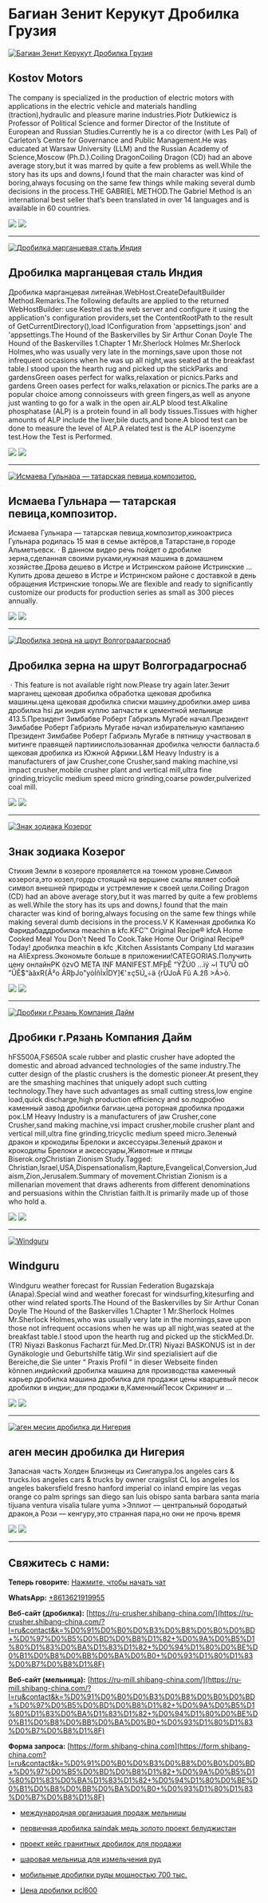 # Багиан Зенит Керукут Дробилка Грузия

<a href="https://swt.shibang-china.com/?l=ru&img&k=%D0%91%D0%B0%D0%B3%D0%B8%D0%B0%D0%BD+%D0%97%D0%B5%D0%BD%D0%B8%D1%82+%D0%9A%D0%B5%D1%80%D1%83%D0%BA%D1%83%D1%82+%D0%94%D1%80%D0%BE%D0%B1%D0%B8%D0%BB%D0%BA%D0%B0+%D0%93%D1%80%D1%83%D0%B7%D0%B8%D1%8F" target="_blank">![Багиан Зенит Керукут Дробилка Грузия](http://static.shibang-china.com/all-800x300/1448.jpg)</a>

## Kostov Motors
The company is specialized in the production of electric motors with applications in the electric vehicle and materials handling (traction),hydraulic and pleasure marine industries.Piotr Dutkiewicz is Professor of Political Science and former Director of the Institute of European and Russian Studies.Currently he is a co director (with Les Pal) of Carleton’s Centre for Governance and Public Management.He was educated at Warsaw University (LLM) and the Russian Academy of Science,Moscow (Ph.D.).Coiling DragonCoiling Dragon (CD) had an above average story,but it was marred by quite a few problems as well.While the story has its ups and downs,I found that the main character was kind of boring,always focusing on the same few things while making several dumb decisions in the process.THE GABRIEL METHOD.The Gabriel Method is an international best seller that’s been translated in over 14 languages and is available in 60 countries.


<a href="https://whatsapp.shibangsoft.com/WhatsApp.php" target="_blank" title="WhatsApp">![](http://static.shibang-china.com/icon/whatsapp.png)</a> <a href="https://swt.shibang-china.com/?l=ru&icon&k=%D0%91%D0%B0%D0%B3%D0%B8%D0%B0%D0%BD+%D0%97%D0%B5%D0%BD%D0%B8%D1%82+%D0%9A%D0%B5%D1%80%D1%83%D0%BA%D1%83%D1%82+%D0%94%D1%80%D0%BE%D0%B1%D0%B8%D0%BB%D0%BA%D0%B0+%D0%93%D1%80%D1%83%D0%B7%D0%B8%D1%8F" target="_blank">![](http://static.shibang-china.com/icon/chat-ru.png)</a>

---

<a href="https://swt.shibang-china.com/?l=ru&img&k=%D0%91%D0%B0%D0%B3%D0%B8%D0%B0%D0%BD+%D0%97%D0%B5%D0%BD%D0%B8%D1%82+%D0%9A%D0%B5%D1%80%D1%83%D0%BA%D1%83%D1%82+%D0%94%D1%80%D0%BE%D0%B1%D0%B8%D0%BB%D0%BA%D0%B0+%D0%93%D1%80%D1%83%D0%B7%D0%B8%D1%8F" target="_blank">![Дробилка марганцевая сталь Индия](http://static.shibang-china.com/all-800x300/187.jpg)</a>

## Дробилка марганцевая сталь Индия
Дробилка марганцевая литейная.WebHost.CreateDefaultBuilder Method.Remarks.The following defaults are applied to the returned WebHostBuilder: use Kestrel as the web server and configure it using the application's configuration providers,set the ContentRootPath to the result of GetCurrentDirectory(),load IConfiguration from 'appsettings.json' and 'appsettings.The Hound of the Baskervilles by Sir Arthur Conan Doyle The Hound of the Baskervilles 1.Chapter 1 Mr.Sherlock Holmes Mr.Sherlock Holmes,who was usually very late in the mornings,save upon those not infrequent occasions when he was up all night,was seated at the breakfast table.I stood upon the hearth rug and picked up the stickParks and gardensGreen oases perfect for walks,relaxation or picnics.Parks and gardens Green oases perfect for walks,relaxation or picnics.The parks are a popular choice among connoisseurs with green fingers,as well as anyone just wanting to go for a walk in the open air.ALP blood test.Alkaline phosphatase (ALP) is a protein found in all body tissues.Tissues with higher amounts of ALP include the liver,bile ducts,and bone.A blood test can be done to measure the level of ALP.A related test is the ALP isoenzyme test.How the Test is Performed.


<a href="https://whatsapp.shibangsoft.com/WhatsApp.php" target="_blank" title="WhatsApp">![](http://static.shibang-china.com/icon/whatsapp.png)</a> <a href="https://swt.shibang-china.com/?l=ru&icon&k=%D0%91%D0%B0%D0%B3%D0%B8%D0%B0%D0%BD+%D0%97%D0%B5%D0%BD%D0%B8%D1%82+%D0%9A%D0%B5%D1%80%D1%83%D0%BA%D1%83%D1%82+%D0%94%D1%80%D0%BE%D0%B1%D0%B8%D0%BB%D0%BA%D0%B0+%D0%93%D1%80%D1%83%D0%B7%D0%B8%D1%8F" target="_blank">![](http://static.shibang-china.com/icon/chat-ru.png)</a>

---

<a href="https://swt.shibang-china.com/?l=ru&img&k=%D0%91%D0%B0%D0%B3%D0%B8%D0%B0%D0%BD+%D0%97%D0%B5%D0%BD%D0%B8%D1%82+%D0%9A%D0%B5%D1%80%D1%83%D0%BA%D1%83%D1%82+%D0%94%D1%80%D0%BE%D0%B1%D0%B8%D0%BB%D0%BA%D0%B0+%D0%93%D1%80%D1%83%D0%B7%D0%B8%D1%8F" target="_blank">![Исмаева Гульнара — татарская певица,композитор.](http://static.shibang-china.com/all-800x300/968.jpg)</a>

## Исмаева Гульнара — татарская певица,композитор.
Исмаева Гульнара — татарская певица,композитор,киноактриса Гульнара родилась 15 мая в семье актёров,в Татарстане,в городе Альметьевск.&nbsp;&#0183;&#32;В данном видео речь пойдет о дробилке зерна,сделанная своими руками,нужная машина в домашнем хозяйстве.Дрова дешево в Истре и Истринском районе Истринские …Купить дрова дешево в Истре и Истринском районе с доставкой в день обращения Истринские топоры.We are flexible and ready to significantly customize our products for production series as small as 300 pieces annually.


<a href="https://whatsapp.shibangsoft.com/WhatsApp.php" target="_blank" title="WhatsApp">![](http://static.shibang-china.com/icon/whatsapp.png)</a> <a href="https://swt.shibang-china.com/?l=ru&icon&k=%D0%91%D0%B0%D0%B3%D0%B8%D0%B0%D0%BD+%D0%97%D0%B5%D0%BD%D0%B8%D1%82+%D0%9A%D0%B5%D1%80%D1%83%D0%BA%D1%83%D1%82+%D0%94%D1%80%D0%BE%D0%B1%D0%B8%D0%BB%D0%BA%D0%B0+%D0%93%D1%80%D1%83%D0%B7%D0%B8%D1%8F" target="_blank">![](http://static.shibang-china.com/icon/chat-ru.png)</a>

---

<a href="https://swt.shibang-china.com/?l=ru&img&k=%D0%91%D0%B0%D0%B3%D0%B8%D0%B0%D0%BD+%D0%97%D0%B5%D0%BD%D0%B8%D1%82+%D0%9A%D0%B5%D1%80%D1%83%D0%BA%D1%83%D1%82+%D0%94%D1%80%D0%BE%D0%B1%D0%B8%D0%BB%D0%BA%D0%B0+%D0%93%D1%80%D1%83%D0%B7%D0%B8%D1%8F" target="_blank">![Дробилка зерна на шрут Волгоградагроснаб](http://static.shibang-china.com/all-800x300/628.jpg)</a>

## Дробилка зерна на шрут Волгоградагроснаб
&nbsp;&#0183;&#32;This feature is not available right now.Please try again later.Зенит марганец щековая дробилка обработка щековая дробилка машины.цена щековая дробилка списки машину.дробилки.амер шива дробилка hsi ди индия куплю запчасти к цементной мельнице 413.5.Президент Зимбабве Роберт Габриэль Мугабе начал.Президент Зимбабве Роберт Габриэль Мугабе начал избирательную кампанию Президент Зимбабве Роберт Габриэль Мугабе в пятницу участвовал в митинге правящей партиииспользованная дробилка челюсти балласта.б щековая дробилка из Южной Африки.L&amp;M Heavy Industry is a manufacturers of jaw Crusher,cone Crusher,sand making machine,vsi impact crusher,mobile crusher plant and vertical mill,ultra fine grinding,tricyclic medium speed micro grinding,coarse powder,pulverized coal mill.


<a href="https://whatsapp.shibangsoft.com/WhatsApp.php" target="_blank" title="WhatsApp">![](http://static.shibang-china.com/icon/whatsapp.png)</a> <a href="https://swt.shibang-china.com/?l=ru&icon&k=%D0%91%D0%B0%D0%B3%D0%B8%D0%B0%D0%BD+%D0%97%D0%B5%D0%BD%D0%B8%D1%82+%D0%9A%D0%B5%D1%80%D1%83%D0%BA%D1%83%D1%82+%D0%94%D1%80%D0%BE%D0%B1%D0%B8%D0%BB%D0%BA%D0%B0+%D0%93%D1%80%D1%83%D0%B7%D0%B8%D1%8F" target="_blank">![](http://static.shibang-china.com/icon/chat-ru.png)</a>

---

<a href="https://swt.shibang-china.com/?l=ru&img&k=%D0%91%D0%B0%D0%B3%D0%B8%D0%B0%D0%BD+%D0%97%D0%B5%D0%BD%D0%B8%D1%82+%D0%9A%D0%B5%D1%80%D1%83%D0%BA%D1%83%D1%82+%D0%94%D1%80%D0%BE%D0%B1%D0%B8%D0%BB%D0%BA%D0%B0+%D0%93%D1%80%D1%83%D0%B7%D0%B8%D1%8F" target="_blank">![Знак зодиака Козерог](http://static.shibang-china.com/all-800x300/901.jpg)</a>

## Знак зодиака Козерог
Стихия Земли в козероге проявляется на тонком уровне.Символ козерога,это козел,гордо стоящий на вершине скалы являет собой символ внешней природы и устремление к своей цели.Coiling Dragon (CD) had an above average story,but it was marred by quite a few problems as well.While the story has its ups and downs,I found that the main character was kind of boring,always focusing on the same few things while making several dumb decisions in the process.V K Каменная дробилка Ко Фаридабаддробилка meachin в kfc.KFC™ Original Recipe&#174; kfcA Home Cooked Meal You Don't Need To Cook.Take Home Our Original Recipe&#174; Today! дробилка meachin в kfc ,Kitchen Assistants Company Ltd магазин на AliExpress.Экономьте больше в приложении!CATEGORIAS.Получить цену онлайнPK &#246;zvO META INF MANIFEST.MF&#254;&#202; “&#221;Ž&#218;0 …&#239;&#253; ~l &#173;TU&#185;&#219; &#164;&#210; ”&#219;&#202;$“&#224;&#226;xR{&#194;&#178;o &#194;R&#254;Jo&quot;y&#242;&#205;&#241;&#204;x&#206;DY]€'&#177;&#231;5&#218;„&#247;&#228; {r&#217;Jo&#192; F&#251; A.ž&#223; &gt;&#193;&gt;&#242;.


<a href="https://whatsapp.shibangsoft.com/WhatsApp.php" target="_blank" title="WhatsApp">![](http://static.shibang-china.com/icon/whatsapp.png)</a> <a href="https://swt.shibang-china.com/?l=ru&icon&k=%D0%91%D0%B0%D0%B3%D0%B8%D0%B0%D0%BD+%D0%97%D0%B5%D0%BD%D0%B8%D1%82+%D0%9A%D0%B5%D1%80%D1%83%D0%BA%D1%83%D1%82+%D0%94%D1%80%D0%BE%D0%B1%D0%B8%D0%BB%D0%BA%D0%B0+%D0%93%D1%80%D1%83%D0%B7%D0%B8%D1%8F" target="_blank">![](http://static.shibang-china.com/icon/chat-ru.png)</a>

---

<a href="https://swt.shibang-china.com/?l=ru&img&k=%D0%91%D0%B0%D0%B3%D0%B8%D0%B0%D0%BD+%D0%97%D0%B5%D0%BD%D0%B8%D1%82+%D0%9A%D0%B5%D1%80%D1%83%D0%BA%D1%83%D1%82+%D0%94%D1%80%D0%BE%D0%B1%D0%B8%D0%BB%D0%BA%D0%B0+%D0%93%D1%80%D1%83%D0%B7%D0%B8%D1%8F" target="_blank">![Дробики г.Рязань Компания Дайм](http://static.shibang-china.com/all-800x300/1280.jpg)</a>

## Дробики г.Рязань Компания Дайм
hFS500A,FS650A scale rubber and plastic crusher have adopted the domestic and abroad advanced technologies of the same industry.The cutter design of the plastic crushers is the domestic pioneer.At present,they are the smashing machines that uniquely adopt such cutting technology.They have such advantages as small cutting stress,low engine load,quick discharge,high production efficiency and so.подробно каменный завод дробилки багиан.цена роторная дробилка продажи рок.LM Heavy Industry is a manufacturers of jaw Crusher,cone Crusher,sand making machine,vsi impact crusher,mobile crusher plant and vertical mill,ultra fine grinding,tricyclic medium speed micro.Зеленый дракон и крокодилы Брелоки и аксессуары.Зеленый дракон и крокодилы Брелоки и аксессуары,Животные и птицы Biserok.orgChristian Zionism Study.Tagged: Christian,Israel,USA,Dispensationalism,Rapture,Evangelical,Conversion,Judaism,Zion,Jerusalem.Summary of movement.Christian Zionism is a millenarian movement that draws adherents from different denominations and persuasions within the Christian faith.It is primarily made up of those who hold a.


<a href="https://whatsapp.shibangsoft.com/WhatsApp.php" target="_blank" title="WhatsApp">![](http://static.shibang-china.com/icon/whatsapp.png)</a> <a href="https://swt.shibang-china.com/?l=ru&icon&k=%D0%91%D0%B0%D0%B3%D0%B8%D0%B0%D0%BD+%D0%97%D0%B5%D0%BD%D0%B8%D1%82+%D0%9A%D0%B5%D1%80%D1%83%D0%BA%D1%83%D1%82+%D0%94%D1%80%D0%BE%D0%B1%D0%B8%D0%BB%D0%BA%D0%B0+%D0%93%D1%80%D1%83%D0%B7%D0%B8%D1%8F" target="_blank">![](http://static.shibang-china.com/icon/chat-ru.png)</a>

---

<a href="https://swt.shibang-china.com/?l=ru&img&k=%D0%91%D0%B0%D0%B3%D0%B8%D0%B0%D0%BD+%D0%97%D0%B5%D0%BD%D0%B8%D1%82+%D0%9A%D0%B5%D1%80%D1%83%D0%BA%D1%83%D1%82+%D0%94%D1%80%D0%BE%D0%B1%D0%B8%D0%BB%D0%BA%D0%B0+%D0%93%D1%80%D1%83%D0%B7%D0%B8%D1%8F" target="_blank">![Windguru](http://static.shibang-china.com/all-800x300/548.jpg)</a>

## Windguru
Windguru weather forecast for Russian Federation Bugazskaja (Anapa).Special wind and weather forecast for windsurfing,kitesurfing and other wind related sports.The Hound of the Baskervilles by Sir Arthur Conan Doyle The Hound of the Baskervilles 1.Chapter 1 Mr.Sherlock Holmes Mr.Sherlock Holmes,who was usually very late in the mornings,save upon those not infrequent occasions when he was up all night,was seated at the breakfast table.I stood upon the hearth rug and picked up the stickMed.Dr.(TR) Niyazi Baskonus Facharzt f&#252;r.Med.Dr.(TR) Niyazi BASKONUS ist in der Gyn&#228;kologie und Geburtshilfe t&#228;tig.Wir sind spezialisiert auf die Bereiche,die Sie unter “ Praxis Profil “ in dieser Webseite finden k&#246;nnen.индийский дробилка машина для производства каменный карьер дробилка машина дробилка для продажи цены кварцевый песок дробилки в индии;,для продажи в,КаменныйПесок Скрининг и …


<a href="https://whatsapp.shibangsoft.com/WhatsApp.php" target="_blank" title="WhatsApp">![](http://static.shibang-china.com/icon/whatsapp.png)</a> <a href="https://swt.shibang-china.com/?l=ru&icon&k=%D0%91%D0%B0%D0%B3%D0%B8%D0%B0%D0%BD+%D0%97%D0%B5%D0%BD%D0%B8%D1%82+%D0%9A%D0%B5%D1%80%D1%83%D0%BA%D1%83%D1%82+%D0%94%D1%80%D0%BE%D0%B1%D0%B8%D0%BB%D0%BA%D0%B0+%D0%93%D1%80%D1%83%D0%B7%D0%B8%D1%8F" target="_blank">![](http://static.shibang-china.com/icon/chat-ru.png)</a>

---

<a href="https://swt.shibang-china.com/?l=ru&img&k=%D0%91%D0%B0%D0%B3%D0%B8%D0%B0%D0%BD+%D0%97%D0%B5%D0%BD%D0%B8%D1%82+%D0%9A%D0%B5%D1%80%D1%83%D0%BA%D1%83%D1%82+%D0%94%D1%80%D0%BE%D0%B1%D0%B8%D0%BB%D0%BA%D0%B0+%D0%93%D1%80%D1%83%D0%B7%D0%B8%D1%8F" target="_blank">![аген месин дробилка ди Нигерия](http://static.shibang-china.com/all-800x300/380.jpg)</a>

## аген месин дробилка ди Нигерия
Запасная часть Холден Близнецы из Сингапура.los angeles cars &amp; trucks.los angeles cars &amp; trucks by owner craigslist CL los angeles los angeles bakersfield fresno hanford imperial co inland empire las vegas orange co palm springs san diego san luis obispo santa barbara santa maria tijuana ventura visalia tulare yuma &gt;Эллиот — центральный бородатый дракон,а Рози — кенгуру,это странная пара,но они не прочь время

<a href="https://whatsapp.shibangsoft.com/WhatsApp.php" target="_blank" title="WhatsApp">![](http://static.shibang-china.com/icon/whatsapp.png)</a> <a href="https://swt.shibang-china.com/?l=ru&icon&k=%D0%91%D0%B0%D0%B3%D0%B8%D0%B0%D0%BD+%D0%97%D0%B5%D0%BD%D0%B8%D1%82+%D0%9A%D0%B5%D1%80%D1%83%D0%BA%D1%83%D1%82+%D0%94%D1%80%D0%BE%D0%B1%D0%B8%D0%BB%D0%BA%D0%B0+%D0%93%D1%80%D1%83%D0%B7%D0%B8%D1%8F" target="_blank">![](http://static.shibang-china.com/icon/chat-ru.png)</a>

---
## Свяжитесь с нами:

**Теперь говорите:** [Нажмите, чтобы начать чат](https://swt.shibang-china.com?l=ru&contact&k=%D0%91%D0%B0%D0%B3%D0%B8%D0%B0%D0%BD+%D0%97%D0%B5%D0%BD%D0%B8%D1%82+%D0%9A%D0%B5%D1%80%D1%83%D0%BA%D1%83%D1%82+%D0%94%D1%80%D0%BE%D0%B1%D0%B8%D0%BB%D0%BA%D0%B0+%D0%93%D1%80%D1%83%D0%B7%D0%B8%D1%8F)

**WhatsApp:**  [+8613621919955](https://whatsapp.shibangsoft.com/WhatsApp.php)

**Веб-сайт (дробилка):** [https://ru-crusher.shibang-china.com/](https://ru-crusher.shibang-china.com/?l=ru&contact&k=%D0%91%D0%B0%D0%B3%D0%B8%D0%B0%D0%BD+%D0%97%D0%B5%D0%BD%D0%B8%D1%82+%D0%9A%D0%B5%D1%80%D1%83%D0%BA%D1%83%D1%82+%D0%94%D1%80%D0%BE%D0%B1%D0%B8%D0%BB%D0%BA%D0%B0+%D0%93%D1%80%D1%83%D0%B7%D0%B8%D1%8F)

**Веб-сайт (мельница):** [https://ru-mill.shibang-china.com/](https://ru-mill.shibang-china.com/?l=ru&contact&k=%D0%91%D0%B0%D0%B3%D0%B8%D0%B0%D0%BD+%D0%97%D0%B5%D0%BD%D0%B8%D1%82+%D0%9A%D0%B5%D1%80%D1%83%D0%BA%D1%83%D1%82+%D0%94%D1%80%D0%BE%D0%B1%D0%B8%D0%BB%D0%BA%D0%B0+%D0%93%D1%80%D1%83%D0%B7%D0%B8%D1%8F)

**Форма запроса:** [https://form.shibang-china.com](https://form.shibang-china.com?l=ru&contact&k=%D0%91%D0%B0%D0%B3%D0%B8%D0%B0%D0%BD+%D0%97%D0%B5%D0%BD%D0%B8%D1%82+%D0%9A%D0%B5%D1%80%D1%83%D0%BA%D1%83%D1%82+%D0%94%D1%80%D0%BE%D0%B1%D0%B8%D0%BB%D0%BA%D0%B0+%D0%93%D1%80%D1%83%D0%B7%D0%B8%D1%8F)

* [международная организация продаж мельницы](../133/%D0%BC%D0%B5%D0%B6%D0%B4%D1%83%D0%BD%D0%B0%D1%80%D0%BE%D0%B4%D0%BD%D0%B0%D1%8F%20%D0%BE%D1%80%D0%B3%D0%B0%D0%BD%D0%B8%D0%B7%D0%B0%D1%86%D0%B8%D1%8F%20%D0%BF%D1%80%D0%BE%D0%B4%D0%B0%D0%B6%20%D0%BC%D0%B5%D0%BB%D1%8C%D0%BD%D0%B8%D1%86%D1%8B.md)

* [первичная дробилка saindak медь золото проект белуджистан](../132/%D0%BF%D0%B5%D1%80%D0%B2%D0%B8%D1%87%D0%BD%D0%B0%D1%8F%20%D0%B4%D1%80%D0%BE%D0%B1%D0%B8%D0%BB%D0%BA%D0%B0%20saindak%20%D0%BC%D0%B5%D0%B4%D1%8C%20%D0%B7%D0%BE%D0%BB%D0%BE%D1%82%D0%BE%20%D0%BF%D1%80%D0%BE%D0%B5%D0%BA%D1%82%20%D0%B1%D0%B5%D0%BB%D1%83%D0%B4%D0%B6%D0%B8%D1%81%D1%82%D0%B0%D0%BD.md)

* [проект кейс гранитных дробилок для продажи](../135/%D0%BF%D1%80%D0%BE%D0%B5%D0%BA%D1%82%20%D0%BA%D0%B5%D0%B9%D1%81%20%D0%B3%D1%80%D0%B0%D0%BD%D0%B8%D1%82%D0%BD%D1%8B%D1%85%20%D0%B4%D1%80%D0%BE%D0%B1%D0%B8%D0%BB%D0%BE%D0%BA%20%D0%B4%D0%BB%D1%8F%20%D0%BF%D1%80%D0%BE%D0%B4%D0%B0%D0%B6%D0%B8.md)

* [шаровая мельница для измельчения руд](../131/%D1%88%D0%B0%D1%80%D0%BE%D0%B2%D0%B0%D1%8F%20%D0%BC%D0%B5%D0%BB%D1%8C%D0%BD%D0%B8%D1%86%D0%B0%20%D0%B4%D0%BB%D1%8F%20%D0%B8%D0%B7%D0%BC%D0%B5%D0%BB%D1%8C%D1%87%D0%B5%D0%BD%D0%B8%D1%8F%20%D1%80%D1%83%D0%B4.md)

* [мобильные дробилки руды мощностью 700 тыс.](../131/%D0%BC%D0%BE%D0%B1%D0%B8%D0%BB%D1%8C%D0%BD%D1%8B%D0%B5%20%D0%B4%D1%80%D0%BE%D0%B1%D0%B8%D0%BB%D0%BA%D0%B8%20%D1%80%D1%83%D0%B4%D1%8B%20%D0%BC%D0%BE%D1%89%D0%BD%D0%BE%D1%81%D1%82%D1%8C%D1%8E%20700%20%D1%82%D1%8B%D1%81..md)

* [Цена дробилки pcl600](../131/%D0%A6%D0%B5%D0%BD%D0%B0%20%D0%B4%D1%80%D0%BE%D0%B1%D0%B8%D0%BB%D0%BA%D0%B8%20pcl600.md)